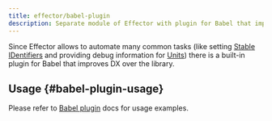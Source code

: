 ```yaml
---
title: effector/babel-plugin
description: Separate module of Effector with plugin for Babel that improves DX over the library
---
```


Since Effector allows to automate many common tasks (like setting [Stable IDentifiers](/en/explanation/sids) and providing debug information for [Units](/en/explanation/glossary#unit)) there is a built-in plugin for Babel that improves DX over the library.

## Usage {#babel-plugin-usage}

Please refer to [Babel plugin](/en/api/effector/babel-plugin) docs for usage examples.
